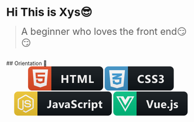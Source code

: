 <!--
 * @Descripttion: Spicy chicken
 * @Author: YuShu Xiao
 * @Date: 2023-02-22 19:33:41
 * @LastEditors: YuShu Xiao
 * @LastEditTime: 2023-02-22 20:15:53
-->
# <div style="font-size:30px;" >Hi This  is Xys😎</div>
><div style="font-size:25px">A beginner who loves the front end😏😏</div>
<br/>
## Orientation 🤖
<div align="center"><img src="./assets/html.svg"/>
<img src="./assets/css3.svg"/>
<img src="./assets/js.svg"/>
<img src="./assets/vue.svg"/></div>
